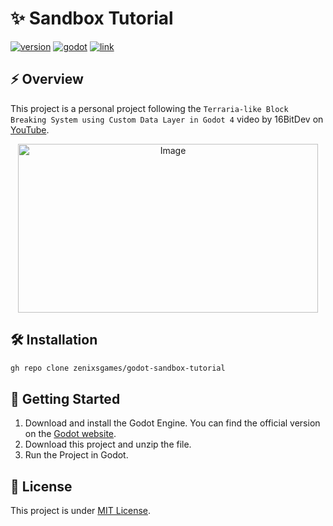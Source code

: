 # ✨ Sandbox Tutorial

[![version](https://img.shields.io/badge/version-1.0.0-blue)](https://github.com/zenixsgames/godot-sandbox-tutorial)
[![godot](https://img.shields.io/badge/godot-4.5-blue)](https://godotengine.org/)
[![link](https://img.shields.io/badge/link-blue)](https://www.youtube.com/watch?v=Vz0eGbXqDUU)

## ⚡ Overview

This project is a personal project following the `Terraria-like Block Breaking System using Custom Data Layer in Godot 4` video by 16BitDev on [YouTube](https://www.youtube.com/watch?v=Vz0eGbXqDUU). 

<p align="center">
<img width="480" height="270" alt="Image" src="https://github.com/user-attachments/assets/28a7a4ae-8739-4948-bc26-650ac46d3fa8" />
</p>

## 🛠️ Installation

```bash
gh repo clone zenixsgames/godot-sandbox-tutorial
```

## 🚀 Getting Started

1. Download and install the Godot Engine. You can find the official version on the [Godot website](https://godotengine.org/).
2. Download this project and unzip the file.
3. Run the Project in Godot.

## 📝 License
This project is under [MIT License](https://github.com/zenixsgames/godot-sandbox-tutorial/blob/main/LICENSE).
